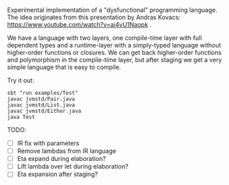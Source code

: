 Experimental implementation of a "dysfunctional" programming language.
The idea originates from this presentation by Andras Kovacs: https://www.youtube.com/watch?v=ai4vU1Naopk .

We have a language with two layers, one compile-time layer with full dependent types and a runtime-layer with a simply-typed language without higher-order functions or closures. We can get back higher-order functions and polymorphism in the compile-time layer, but after staging we get a very simple language that is easy to compile.

Try it out:
```
sbt "run examples/Test"
javac jvmstd/Pair.java
javac jvmstd/List.java
javac jvmstd/Either.java
java Test
```

TODO:
- [ ] IR fix with parameters
- [ ] Remove lambdas from IR language
- [ ] Eta expand during elaboration?
- [ ] Lift lambda over let during elaboration?
- [ ] Eta expansion after staging?
